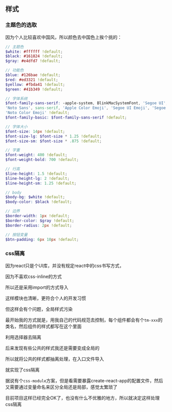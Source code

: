 ## 样式

### 主题色的选取

因为个人比较喜欢中国风，所以颜色去中国色上挨个挑的：



```scss
// 主题色
$white: #ffffff !default;
$black: #161824 !default;
$gray: #e4dfd7 !default;

// 功能色
$blue: #126bae !default;
$red: #ed3321 !default;
$yellow: #fbda41 !default;
$green: #41b349 !default;

// 字体系统
$font-family-sans-serif: -apple-system, BlinkMacSystemFont, 'Segoe UI', Roboto, 'Helvetica Neue', Arial,
'Noto Sans', sans-serif, 'Apple Color Emoji', 'Segoe UI Emoji', 'Segoe UI Symbol',
'Noto Color Emoji' !default;
$font-family-basic: $font-family-sans-serif !default;

// 字体大小
$font-size: 14px !default;
$font-size-lg: $font-size * 1.25 !default;
$font-size-sm: $font-size * .875 !default;

// 字重
$font-weight: 400 !default;
$font-weight-bold: 700 !default;

// 行高
$line-height: 1.5 !default;
$line-height-lg: 2 !default;
$line-height-sm: 1.25 !default;

// body
$body-bg: $white !default;
$body-color: $black !default;

// 边界
$border-width: 1px !default;
$border-color: $gray !default;
$border-radius: 2px !default;

// 按钮变量
$btn-padding: 6px 10px !default;
```

### css隔离

因为react只是个UI库，并没有规定react中的css书写方式，

因为不喜欢css-inline的方式

所以还是采用import的方式导入

这样模块也清晰，更符合个人的开发习惯

但这样会有个问题，全局样式污染

最开始我的方式就是，用我自己的代码规范去控制，每个组件都会有个`tm-xxx`的类名，然后组件的样式都写在这个里面

利用选择器去隔离

后来发现有些公共的样式我还是需要变成全局的

所以就将公共的样式都抽离处理，在入口文件导入

就实现了css隔离

据说有个`css-module`方案，但是看需要暴露create-react-app的配置文件，然后又需要通过变量命名来区分全局还是局部，感觉太繁琐了

目前项目这样已经完全OK了，也没有什么不优雅的地方，所以就决定这样处理css隔离


